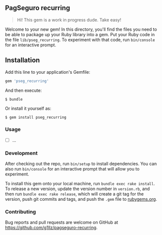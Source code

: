 ## PagSeguro recurring

> Hi! This gem is a work in progress dude. Take easy!

Welcome to your new gem! In this directory, you'll find the files you need to be able to package up your Ruby library into a gem. Put your Ruby code in the file `lib/pseg_recurring`. To experiment with that code, run `bin/console` for an interactive prompt.

## Installation

Add this line to your application's Gemfile:

```ruby
gem 'pseg_recurring'
```

And then execute:

    $ bundle

Or install it yourself as:

    $ gem install pseg_recurring

### Usage

- [ ] ...

### Development

After checking out the repo, run `bin/setup` to install dependencies. You can also run `bin/console` for an interactive prompt that will allow you to experiment.

To install this gem onto your local machine, run `bundle exec rake install`. To release a new version, update the version number in `version.rb`, and then run `bundle exec rake release`, which will create a git tag for the version, push git commits and tags, and push the `.gem` file to [rubygems.org](https://rubygems.org).

### Contributing

Bug reports and pull requests are welcome on GitHub at https://github.com/g1llz/pagseguro-recurring.
